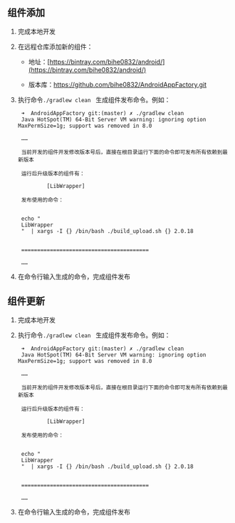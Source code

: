 ## 组件添加

1. 完成本地开发

2. 在远程仓库添加新的组件：

	- 地址：[https://bintray.com/bihe0832/android/](https://bintray.com/bihe0832/android/)
	
	- 版本库：https://github.com/bihe0832/AndroidAppFactory.git

3. 执行命令`./gradlew clean ` 生成组件发布命令。例如：


		➜  AndroidAppFactory git:(master) ✗ ./gradlew clean
		Java HotSpot(TM) 64-Bit Server VM warning: ignoring option MaxPermSize=1g; support was removed in 8.0
		
		……	
		
		当前开发的组件开发修改版本号后，直接在根目录运行下面的命令即可发布所有依赖到最新版本
		
		运行后升级版本的组件有：
		
		        [LibWrapper]
		
		发布使用的命令：
		
		
		echo "
		LibWrapper
		"  | xargs -I {} /bin/bash ./build_upload.sh {} 2.0.18
		
		
		========================================
		
		……


4. 在命令行输入生成的命令，完成组件发布


## 组件更新

1. 完成本地开发

2. 执行命令`./gradlew clean ` 生成组件发布命令。例如：

	
		➜  AndroidAppFactory git:(master) ✗ ./gradlew clean
		Java HotSpot(TM) 64-Bit Server VM warning: ignoring option MaxPermSize=1g; support was removed in 8.0
		
		……	
		
		当前开发的组件开发修改版本号后，直接在根目录运行下面的命令即可发布所有依赖到最新版本
		
		运行后升级版本的组件有：
		
		        [LibWrapper]
		
		发布使用的命令：
		
		
		echo "
		LibWrapper
		"  | xargs -I {} /bin/bash ./build_upload.sh {} 2.0.18
		
		
		========================================
		
		……


3. 在命令行输入生成的命令，完成组件发布